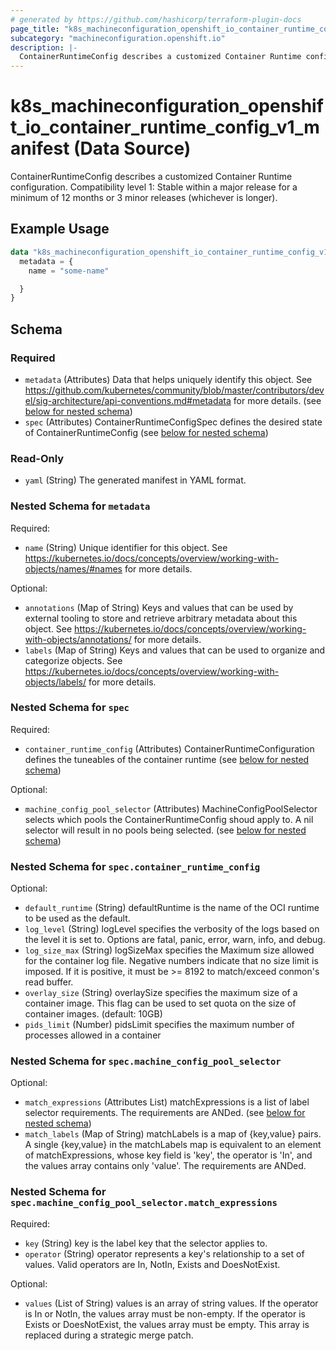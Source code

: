 ```yaml
---
# generated by https://github.com/hashicorp/terraform-plugin-docs
page_title: "k8s_machineconfiguration_openshift_io_container_runtime_config_v1_manifest Data Source - terraform-provider-k8s"
subcategory: "machineconfiguration.openshift.io"
description: |-
  ContainerRuntimeConfig describes a customized Container Runtime configuration.  Compatibility level 1: Stable within a major release for a minimum of 12 months or 3 minor releases (whichever is longer).
---
```


# k8s_machineconfiguration_openshift_io_container_runtime_config_v1_manifest (Data Source)

ContainerRuntimeConfig describes a customized Container Runtime configuration.  Compatibility level 1: Stable within a major release for a minimum of 12 months or 3 minor releases (whichever is longer).

## Example Usage

```terraform
data "k8s_machineconfiguration_openshift_io_container_runtime_config_v1_manifest" "example" {
  metadata = {
    name = "some-name"

  }
}
```

<!-- schema generated by tfplugindocs -->
## Schema

### Required

- `metadata` (Attributes) Data that helps uniquely identify this object. See https://github.com/kubernetes/community/blob/master/contributors/devel/sig-architecture/api-conventions.md#metadata for more details. (see [below for nested schema](#nestedatt--metadata))
- `spec` (Attributes) ContainerRuntimeConfigSpec defines the desired state of ContainerRuntimeConfig (see [below for nested schema](#nestedatt--spec))

### Read-Only

- `yaml` (String) The generated manifest in YAML format.

<a id="nestedatt--metadata"></a>
### Nested Schema for `metadata`

Required:

- `name` (String) Unique identifier for this object. See https://kubernetes.io/docs/concepts/overview/working-with-objects/names/#names for more details.

Optional:

- `annotations` (Map of String) Keys and values that can be used by external tooling to store and retrieve arbitrary metadata about this object. See https://kubernetes.io/docs/concepts/overview/working-with-objects/annotations/ for more details.
- `labels` (Map of String) Keys and values that can be used to organize and categorize objects. See https://kubernetes.io/docs/concepts/overview/working-with-objects/labels/ for more details.


<a id="nestedatt--spec"></a>
### Nested Schema for `spec`

Required:

- `container_runtime_config` (Attributes) ContainerRuntimeConfiguration defines the tuneables of the container runtime (see [below for nested schema](#nestedatt--spec--container_runtime_config))

Optional:

- `machine_config_pool_selector` (Attributes) MachineConfigPoolSelector selects which pools the ContainerRuntimeConfig shoud apply to. A nil selector will result in no pools being selected. (see [below for nested schema](#nestedatt--spec--machine_config_pool_selector))

<a id="nestedatt--spec--container_runtime_config"></a>
### Nested Schema for `spec.container_runtime_config`

Optional:

- `default_runtime` (String) defaultRuntime is the name of the OCI runtime to be used as the default.
- `log_level` (String) logLevel specifies the verbosity of the logs based on the level it is set to. Options are fatal, panic, error, warn, info, and debug.
- `log_size_max` (String) logSizeMax specifies the Maximum size allowed for the container log file. Negative numbers indicate that no size limit is imposed. If it is positive, it must be >= 8192 to match/exceed conmon's read buffer.
- `overlay_size` (String) overlaySize specifies the maximum size of a container image. This flag can be used to set quota on the size of container images. (default: 10GB)
- `pids_limit` (Number) pidsLimit specifies the maximum number of processes allowed in a container


<a id="nestedatt--spec--machine_config_pool_selector"></a>
### Nested Schema for `spec.machine_config_pool_selector`

Optional:

- `match_expressions` (Attributes List) matchExpressions is a list of label selector requirements. The requirements are ANDed. (see [below for nested schema](#nestedatt--spec--machine_config_pool_selector--match_expressions))
- `match_labels` (Map of String) matchLabels is a map of {key,value} pairs. A single {key,value} in the matchLabels map is equivalent to an element of matchExpressions, whose key field is 'key', the operator is 'In', and the values array contains only 'value'. The requirements are ANDed.

<a id="nestedatt--spec--machine_config_pool_selector--match_expressions"></a>
### Nested Schema for `spec.machine_config_pool_selector.match_expressions`

Required:

- `key` (String) key is the label key that the selector applies to.
- `operator` (String) operator represents a key's relationship to a set of values. Valid operators are In, NotIn, Exists and DoesNotExist.

Optional:

- `values` (List of String) values is an array of string values. If the operator is In or NotIn, the values array must be non-empty. If the operator is Exists or DoesNotExist, the values array must be empty. This array is replaced during a strategic merge patch.
